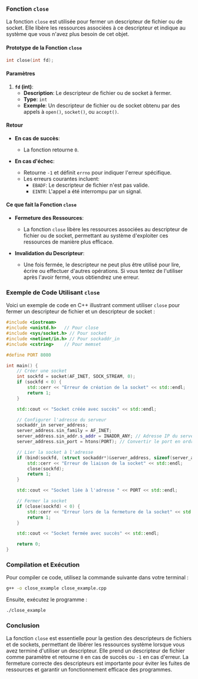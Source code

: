 ### Fonction `close`

La fonction `close` est utilisée pour fermer un descripteur de fichier ou de socket. Elle libère les ressources associées à ce descripteur et indique au système que vous n'avez plus besoin de cet objet.

#### Prototype de la Fonction `close`

```c
int close(int fd);
```

#### Paramètres

1. **`fd` (int)**:
   - **Description**: Le descripteur de fichier ou de socket à fermer.
   - **Type**: `int`
   - **Exemple**: Un descripteur de fichier ou de socket obtenu par des appels à `open()`, `socket()`, ou `accept()`.

#### Retour

- **En cas de succès**:
  - La fonction retourne `0`.

- **En cas d'échec**:
  - Retourne `-1` et définit `errno` pour indiquer l'erreur spécifique.
  - Les erreurs courantes incluent:
    - `EBADF`: Le descripteur de fichier n'est pas valide.
    - `EINTR`: L'appel a été interrompu par un signal.

#### Ce que fait la Fonction `close`

- **Fermeture des Ressources**:
  - La fonction `close` libère les ressources associées au descripteur de fichier ou de socket, permettant au système d'exploiter ces ressources de manière plus efficace.
  
- **Invalidation du Descripteur**:
  - Une fois fermée, le descripteur ne peut plus être utilisé pour lire, écrire ou effectuer d'autres opérations. Si vous tentez de l'utiliser après l'avoir fermé, vous obtiendrez une erreur.

### Exemple de Code Utilisant `close`

Voici un exemple de code en C++ illustrant comment utiliser `close` pour fermer un descripteur de fichier et un descripteur de socket :

```cpp
#include <iostream>
#include <unistd.h>   // Pour close
#include <sys/socket.h> // Pour socket
#include <netinet/in.h> // Pour sockaddr_in
#include <cstring>    // Pour memset

#define PORT 8080

int main() {
    // Créer une socket
    int sockfd = socket(AF_INET, SOCK_STREAM, 0);
    if (sockfd < 0) {
        std::cerr << "Erreur de création de la socket" << std::endl;
        return 1;
    }

    std::cout << "Socket créée avec succès" << std::endl;

    // Configurer l'adresse du serveur
    sockaddr_in server_address;
    server_address.sin_family = AF_INET;
    server_address.sin_addr.s_addr = INADDR_ANY; // Adresse IP du serveur
    server_address.sin_port = htons(PORT); // Convertir le port en ordre d'octets réseau

    // Lier la socket à l'adresse
    if (bind(sockfd, (struct sockaddr*)&server_address, sizeof(server_address)) < 0) {
        std::cerr << "Erreur de liaison de la socket" << std::endl;
        close(sockfd);
        return 1;
    }

    std::cout << "Socket liée à l'adresse " << PORT << std::endl;

    // Fermer la socket
    if (close(sockfd) < 0) {
        std::cerr << "Erreur lors de la fermeture de la socket" << std::endl;
        return 1;
    }

    std::cout << "Socket fermée avec succès" << std::endl;

    return 0;
}
```

### Compilation et Exécution

Pour compiler ce code, utilisez la commande suivante dans votre terminal :

```sh
g++ -o close_example close_example.cpp
```

Ensuite, exécutez le programme :

```sh
./close_example
```

### Conclusion

La fonction `close` est essentielle pour la gestion des descripteurs de fichiers et de sockets, permettant de libérer les ressources système lorsque vous avez terminé d'utiliser un descripteur. Elle prend un descripteur de fichier comme paramètre et retourne `0` en cas de succès ou `-1` en cas d'erreur. La fermeture correcte des descripteurs est importante pour éviter les fuites de ressources et garantir un fonctionnement efficace des programmes.